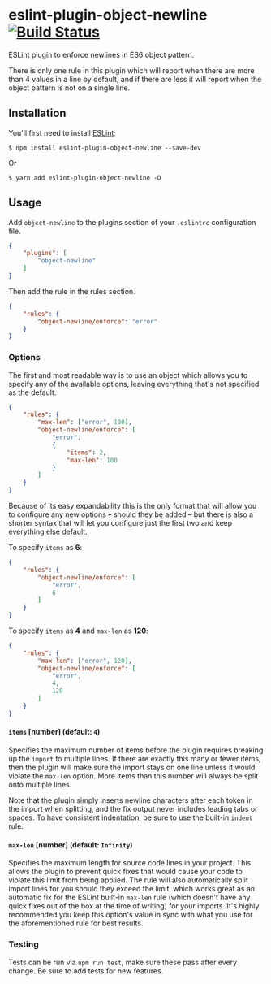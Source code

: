 # eslint-plugin-object-newline  [![Build Status](https://travis-ci.com/AdaSupport/eslint-plugin-object-newline.svg?branch=master)](https://travis-ci.com/AdaSupport/eslint-plugin-object-newline)

ESLint plugin to enforce newlines in ES6 object pattern.

There is only one rule in this plugin which will report when there are more than 4 values in a line by default, and if there are less it will report when the object pattern is not on a single line.

## Installation

You'll first need to install [ESLint](http://eslint.org):

```
$ npm install eslint-plugin-object-newline --save-dev
```

Or

```
$ yarn add eslint-plugin-object-newline -D
```

## Usage

Add `object-newline` to the plugins section of your `.eslintrc` configuration file.

```json
{
    "plugins": [
        "object-newline"
    ]
}
```

Then add the rule in the rules section.

```json
{
    "rules": {
        "object-newline/enforce": "error"
    }
}
```

### Options

The first and most readable way is to use an object which allows you to specify any of the available options, leaving everything that's not specified as the default.

  ```json
  {
      "rules": {
          "max-len": ["error", 100],
          "object-newline/enforce": [
              "error",
              {
                  "items": 2,
                  "max-len": 100
              }
          ]
      }
  }
  ```

Because of its easy expandability this is the only format that will allow you to configure any new options &ndash; should they be added &ndash; but there is also a shorter syntax that will let you configure just the first two and keep everything else default.

To specify `items` as **6**:

  ```json
  {
      "rules": {
          "object-newline/enforce": [
              "error",
              6
          ]
      }
  }
  ```

To specify `items` as **4** and `max-len` as **120**:

  ```json
  {
      "rules": {
          "max-len": ["error", 120],
          "object-newline/enforce": [
              "error",
              4,
              120
          ]
      }
  }
  ```

#### `items` [number] (default: `4`)

Specifies the maximum number of items before the plugin requires breaking up the `import` to multiple lines. If there are exactly this many or fewer items, then the plugin will make sure the import stays on one line unless it would violate the `max-len` option. More items than this number will always be split onto multiple lines.

Note that the plugin simply inserts newline characters after each token in the import when splitting, and the fix output never includes leading tabs or spaces. To have consistent indentation, be sure to use the built-in `indent` rule.

#### `max-len` [number] (default: `Infinity`)

Specifies the maximum length for source code lines in your project. This allows the plugin to prevent quick fixes that would cause your code to violate this limit from being applied. The rule will also automatically split import lines for you should they exceed the limit, which works great as an automatic fix for the ESLint built-in `max-len` rule (which doesn't have any quick fixes out of the box at the time of writing) for your imports. It's highly recommended you keep this option's value in sync with what you use for the aforementioned rule for best results.

### Testing

Tests can be run via `npm run test`, make sure these pass after every change. Be sure to add tests for new features.
